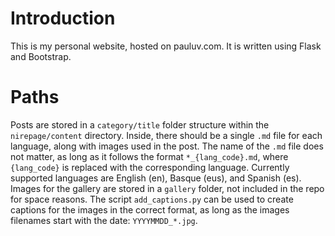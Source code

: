 # Introduction
This is my personal website, hosted on pauluv.com. It is written using Flask and Bootstrap.

# Paths
Posts are stored in a <code>category/title</code> folder structure within the <code>nirepage/content</code> directory. Inside, there should be a single <code>.md</code> file for each language, along with images used in the post. The name of the <code>.md</code> file does not matter, as long as it follows the format <code>\*\_{lang\_code}.md</code>, where <code>{lang_code}</code> is replaced with the corresponding language. Currently supported languages are English (en), Basque (eus), and Spanish (es).
Images for the gallery are stored in a <code>gallery</code> folder, not included in the repo for space reasons. The script <code>add_captions.py</code> can be used to create captions for the images in the correct format, as long as the images filenames start with the date: <code>YYYYMMDD\_\*.jpg</code>.
